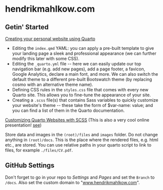# hendrikmahlkow.com

## Getin' Started

[Creating your personal website using Quarto](https://ucsb-meds.github.io/creating-quarto-websites/)

-   Editing the `index.qmd` YAML: you can apply a pre-built template to give your landing page a sleek and professional appearance (we can further modify this later with some CSS).
-   Editing the `_quarto.yml` file -- here we can easily update our top navigation bar (e.g. add new pages), add a page footer, a favicon, Google Analytics, declare a main font, and more. We can also switch the default theme to a different pre-built Bootswatch theme (by replacing cosmo with an alternative theme name).
-   Defining CSS rules in the `styles.css` file that comes with every new Quarto site. This allows you to fine-tune the appearance of your site.
-   Creating a `.scss` file(s) that contains Sass variables to quickly customize your website's theme -- these take the form of \$var-name: value; and you can find a list of them in the Quarto documentation.

[Customizing Quarto Websites with SCSS](https://ucsb-meds.github.io/customizing-quarto-websites/#/title-slide) (This is also a very cool online presentation! [see](https://github.com/UCSB-MEDS/customizing-quarto-websites))

Store data and images in the `(root)/files` and `images` folder. Do not change anything in `(root)/docs`. This is the place where the rendered files, e.g. html etc., are stored. You can use relative paths in your quarto script to link to files, for example `./files/CV.pdf`.

## GitHub Settings

Don't forget to go in your repo to *Settings* and *Pages* and set the `Branch` to `/docs`. Also set the custom domain to "www.hendrikmahlkow.com".

